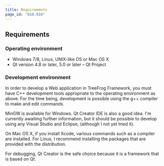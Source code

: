 ```yaml
---
title: Requirements
page_id: "010.010"
---
```


## Requirements

### Operating environment

* Windows 7/8, Linux, UNIX-like OS or Mac OS X
* Qt version 4.8 or later, 5.0 or later – Qt Project

 
### Development environment

In order to develop a Web application in TreeFrog Framework, you must have C++ development tools appropriate to the operating environment as above. For the time being, development is possible using the g++ compiler to make and edit commands.

MinGW is available for Windows. Qt Creator IDE is also a good idea. I'm currently awaiting further information, but it should be possible to develop using any Visual Studio and Eclipse, (although I not yet tried it).

On Mac OS X, if you install Xcode, various commands such as a compiler are installed. For Linux, I recommend installing the packages that are provided with the distribution.

For debugging, Qt Creator is the safe choice because it is a framework that is based on Qt.